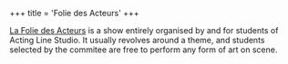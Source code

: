 +++
title = 'Folie des Acteurs'
+++

[La Folie des Acteurs](https://actinglinestudio.com/le-studio__trashed/les-events/la-folie-des-acteurs/) is a show entirely organised by and for students of Acting Line Studio. It usually revolves around a theme, and students selected by the commitee are free to perform any form of art on scene.
